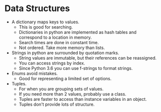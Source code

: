 # Data Structures

* A dictionary maps keys to values.
  * This is good for searching.
  * Dictionaries in python are implemented as hash tables and correspond to a location in memory.
  * Search times are done in constant time.
  * Not ordered. Take more memory than lists.
* Strings in python are surrounded by quotation marks.
  * String values are immutable, but their references can be reassigned.
  * You can access strings by index.
  * Since Python 3.6 you can use f-strings to format strings.
* Enums avoid mistakes.
  * Good for representing a limited set of options.
* Tuples.
  * For when you are grouping sets of values.
  * If you need more than 2 values, probably use a class.
  * Tuples are faster to access than instance variables in an object.
  * Tuples don't provide lots of structure.
